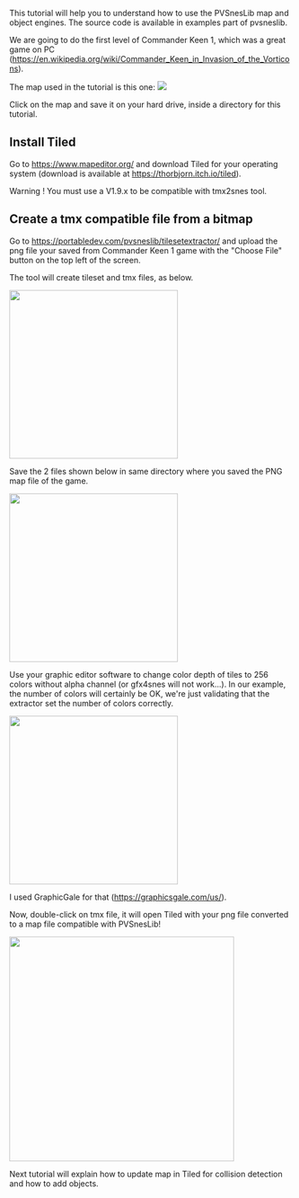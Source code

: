 This tutorial will help you to understand how to use the PVSnesLib map and object engines. The source code is available in examples part of pvsneslib.

We are going to do the first level of Commander Keen 1, which was a great game on PC (https://en.wikipedia.org/wiki/Commander_Keen_in_Invasion_of_the_Vorticons).

The map used in the tutorial is this one:
<a target="_blank" href="https://user-images.githubusercontent.com/2528347/198873690-096676c1-71af-4082-93ca-a2cf0a7a04c1.png"><img src="https://user-images.githubusercontent.com/2528347/198873690-096676c1-71af-4082-93ca-a2cf0a7a04c1.png"></a>

Click on the map and save it on your hard drive, inside a directory for this tutorial.

## Install Tiled

Go to https://www.mapeditor.org/ and download Tiled for your operating system (download is available at https://thorbjorn.itch.io/tiled).  

Warning ! You must use a V1.9.x to be compatible with tmx2snes tool.

## Create a tmx compatible file from a bitmap

Go to https://portabledev.com/pvsneslib/tilesetextractor/ and upload the png file your saved from Commander Keen 1 game with the "Choose File" button on the top left of the screen.

The tool will create tileset and tmx files, as below.

<img width="300" src="https://user-images.githubusercontent.com/2528347/198873692-5e1ee6d1-5ca0-4c11-a40c-196acb4853b4.png">

Save the 2 files shown below in same directory where you saved the PNG map file of the game.

<img width="300" src="https://user-images.githubusercontent.com/2528347/198873694-4672ac17-2b43-4978-8770-ad2c188ac272.png">

Use your graphic editor software to change color depth of tiles to 256 colors without alpha channel (or gfx4snes will not work...). 
In our example, the number of colors will certainly be OK, we're just validating that the extractor set the number of colors correctly.



<img width="300" src="https://user-images.githubusercontent.com/2528347/198880302-c959856b-8f34-4a8c-be0e-e6e062249249.png">

I used GraphicGale for that (https://graphicsgale.com/us/).

Now, double-click on tmx file, it will open Tiled with your png file converted to a map file compatible with PVSnesLib!

<img width="400" src="https://user-images.githubusercontent.com/2528347/198880481-b873e585-757f-4f8b-99e9-ed06cfab5bd7.png">

Next tutorial will explain how to update map in Tiled for collision detection and how to add objects.
